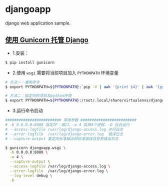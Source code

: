 # djangoapp
django web application sample.

## [使用 Gunicorn 托管 Django](https://docs.djangoproject.com/zh-hans/4.2/howto/deployment/wsgi/gunicorn/) 

* 1.安装：
```bash
$ pip install gunicorn
```

* 2.使用 `wsgi` 需要将当前项目加入 `PYTHONPATH` 环境变量
```bash
# 方法一：通用命令
$ export PYTHONPATH=${PYTHONPATH}:`pip -V | awk '{print $4}' | awk '{gsub(/\/pip/,"");print}'`:`pwd`

# 方法二：指定你的项目及python环境
$ export PYTHONPATH=${PYTHONPATH}:/root/.local/share/virtualenvs/djangoapp-yg1Eq-7T/lib/python3.9/site-packages:/opt/djangoapp
```

* 3.运行命令启动
```bash
######################### 常用参数 #########################
# -b 0.0.0.0:8080 指定IP：端口，-w 4 启用4个进程，-D 后台运行
# --access-logfile /var/log/django-access.log 访问日志
# --error-logfile  /var/log/django-error.log  错误日志
# --capture-output 重定向标准输出和标准错误信息到错误日志

$ gunicorn djangoapp.wsgi \
  -b 0.0.0.0:8080 \
  -w 4 \
  --capture-output \
  --access-logfile /var/log/django-access.log \
  --error-logfile  /var/log/django-error.log \
  --log-level debug \
  -D 
```